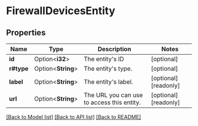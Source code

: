 # FirewallDevicesEntity

## Properties

Name | Type | Description | Notes
------------ | ------------- | ------------- | -------------
**id** | Option<**i32**> | The entity's ID | [optional]
**r#type** | Option<**String**> | The entity's type. | [optional]
**label** | Option<**String**> | The entity's label. | [optional][readonly]
**url** | Option<**String**> | The URL you can use to access this entity.  | [optional][readonly]

[[Back to Model list]](../README.md#documentation-for-models) [[Back to API list]](../README.md#documentation-for-api-endpoints) [[Back to README]](../README.md)


